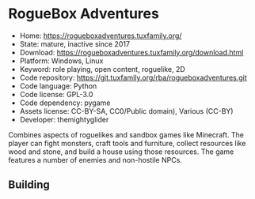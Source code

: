 # RogueBox Adventures

- Home: https://rogueboxadventures.tuxfamily.org/
- State: mature, inactive since 2017
- Download: https://rogueboxadventures.tuxfamily.org/download.html
- Platform: Windows, Linux
- Keyword: role playing, open content, roguelike, 2D
- Code repository: https://git.tuxfamily.org/rba/rogueboxadventures.git
- Code language: Python
- Code license: GPL-3.0
- Code dependency: pygame
- Assets license: CC-BY-SA, CC0/Public domain), Various (CC-BY)
- Developer: themightyglider

Combines aspects of roguelikes and sandbox games like Minecraft. The player can fight monsters, craft tools and furniture, collect resources like wood and stone, and build a house using those resources. The game features a number of enemies and non-hostile NPCs.

## Building
